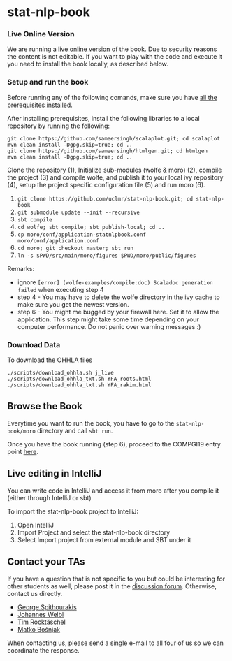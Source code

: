 # stat-nlp-book

### Live Online Version

We are running a [live online version](http://stat-nlp-book.wolfe.ml:9000/template/statnlpbook/04_compgi19/02_overview) of the book. 
Due to security reasons the content is not editable. If you want to play with the code and execute it you need to
install the book locally, as described below.

### Setup and run the book

Before running any of the following comands, make sure you have [all the prerequisites installed](https://github.com/uclmr/stat-nlp-book/wiki/Installation-of-prerequisites).

After installing prerequisites, install the following libraries to a local repository by running the following:

    git clone https://github.com/sameersingh/scalaplot.git; cd scalaplot
    mvn clean install -Dgpg.skip=true; cd ..
    git clone https://github.com/sameersingh/htmlgen.git; cd htmlgen
    mvn clean install -Dgpg.skip=true; cd ..

Clone the repository (1), 
Initialize sub-modules (wolfe & moro) (2), compile the project (3) and compile wolfe, and publish it to your local ivy repository (4), setup the project specific configuration file (5) and run moro (6).

1. `git clone https://github.com/uclmr/stat-nlp-book.git; cd stat-nlp-book`
2. `git submodule update --init --recursive`
3. `sbt compile`
4. `cd wolfe; sbt compile; sbt publish-local; cd ..`
5. `cp moro/conf/application-statnlpbook.conf moro/conf/application.conf`
6. `cd moro; git checkout master; sbt run`
7. `ln -s $PWD/src/main/moro/figures $PWD/moro/public/figures`

Remarks:
- ignore `[error] (wolfe-examples/compile:doc) Scaladoc generation failed` when executing step 4
- step 4 - You may have to delete the wolfe directory in the ivy cache to make sure you get the newest version.
- step 6 - You might me bugged by your firewall here. Set it to allow the application. This step might take some time depending on your computer performance. Do not panic over warning messages :)
    

### Download Data
To download the OHHLA files

    ./scripts/download_ohhla.sh j_live
    ./scripts/download_ohhla_txt.sh YFA_roots.html
    ./scripts/download_ohhla_txt.sh YFA_rakim.html
    

## Browse the Book
Everytime you want to run the book, you have to go to the `stat-nlp-book/moro` directory and call `sbt run`.

Once you have the book running (step 6), proceed to the COMPGI19 entry point [here](http://localhost:9000/template/statnlpbook/04_compgi19/02_overview).

## Live editing in IntelliJ

You can write code in IntelliJ and access it from moro after you compile it (either through IntelliJ or sbt)

To import the stat-nlp-book project to IntelliJ:

1. Open IntelliJ
2. Import Project and select the stat-nlp-book directory
3. Select Import project from external module and SBT under it

## Contact your TAs

If you have a question that is not specific to you but could be interesting for other students as well, please post it in the [discussion forum](https://moodle.ucl.ac.uk/mod/forum/view.php?id=1402119). Otherwise, contact us directly.

- [George Spithourakis](mailto:g.spithourakis.12@ucl.ac.uk)
- [Johannes Welbl](mailto:johannes.welbl.14@ucl.ac.uk)
- [Tim Rocktäschel](mailto:t.rocktaschel@cs.ucl.ac.uk)
- [Matko Bošnjak](mailto:matko.bosnjak@cs.ucl.ac.uk)

When contacting us, please send a single e-mail to all four of us so we can coordinate the response.
